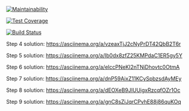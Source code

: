 [![Maintainability](https://api.codeclimate.com/v1/badges/4dfb8fcf0427e20cd951/maintainability)](https://codeclimate.com/github/sergkul/project-lvl1-s328/maintainability)

[![Test Coverage](https://api.codeclimate.com/v1/badges/4dfb8fcf0427e20cd951/test_coverage)](https://codeclimate.com/github/sergkul/project-lvl1-s328/test_coverage)

[![Build Status](https://travis-ci.org/sergkul/project-lvl1-s328.svg?branch=master)](https://travis-ci.org/sergkul/project-lvl1-s328)

Step 4 solution:
https://asciinema.org/a/vzeaxTjJ2cNyPrDT42QbB2T6r

Step 5 solution:
https://asciinema.org/a/Ib0dx8zfZ25KMPdaC1ER5gy5Y

Step 6 solution:
https://asciinema.org/a/elccPNeKI2nTNiDhovtc0OtmA

Step 7 solution:
https://asciinema.org/a/dnP59AixZ11KCySpbzsdAyMEy

Step 8 solution:
https://asciinema.org/a/dEOXeB9JIUUigxRzcqfOZr1Oc

Step 9 solution:
https://asciinema.org/a/gnC8sZiJqrCPvhE88j86quKOq
